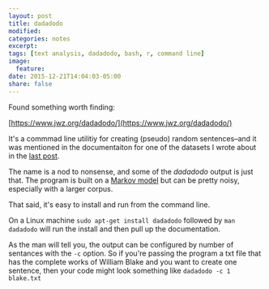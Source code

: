 ```yaml
---
layout: post
title: dadadodo
modified:
categories: notes
excerpt: 
tags: [text analysis, dadadodo, bash, r, command line]
image:
  feature:
date: 2015-12-21T14:04:03-05:00
share: false
---
```


Found something worth finding:

[https://www.jwz.org/dadadodo/](https://www.jwz.org/dadadodo/)

It's a commmad line utilitiy for creating (pseudo) random sentences–and it was mentioned in the documentaiton for one of the datasets I wrote about in the [last post](http://vpnagraj.github.io/notes/free-data/).

The name is a nod to nonsense, and some of the *dadadodo* output is just that. The program is built on a [Markov model](http://www.cs.princeton.edu/courses/archive/spr05/cos126/assignments/markov.html) but can be pretty noisy, especially with a larger corpus. 

That said, it's easy to install and run from the command line.

On a Linux machine `sudo apt-get install dadadodo` followed by `man dadadodo` will run the install and then pull up the documentation.

As the man will tell you, the output can be configured by number of sentances with the `-c` option. So if you're passing the program a txt file that has the complete works of William Blake and you want to create one sentence, then your code might look something like `dadadodo -c 1 blake.txt`